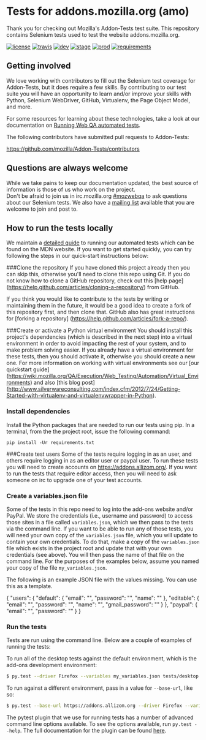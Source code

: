Tests for addons.mozilla.org (amo)
==================================

Thank you for checking out Mozilla's Addon-Tests test suite.
This repository contains Selenium tests used to test the website addons.mozilla.org.

[![license](https://img.shields.io/badge/license-MPL%202.0-blue.svg)](https://github.com/mozilla/Addon-Tests/blob/master/LICENSE)
[![travis](https://img.shields.io/travis/mozilla/Addon-Tests.svg?label=travis)](http://travis-ci.org/mozilla/Addon-Tests/)
[![dev](https://img.shields.io/jenkins/s/https/webqa-ci.mozilla.com/amo.dev.svg?label=dev)](https://webqa-ci.mozilla.com/job/amo.dev/)
[![stage](https://img.shields.io/jenkins/s/https/webqa-ci.mozilla.com/amo.stage.saucelabs.svg?label=stage)](https://webqa-ci.mozilla.com/job/amo.stage.saucelabs/)
[![prod](https://img.shields.io/jenkins/s/https/webqa-ci.mozilla.com/amo.prod.svg?label=prod)](https://webqa-ci.mozilla.com/job/amo.prod/)
[![requirements](https://img.shields.io/requires/github/mozilla/Addon-Tests.svg)](https://requires.io/github/mozilla/Addon-Tests/requirements/?branch=master)

Getting involved
----------------

We love working with contributors to fill out the Selenium test coverage for Addon-Tests,
but it does require a few skills.
By contributing to our test suite you will have an opportunity to learn and/or improve your
skills with Python, Selenium WebDriver, GitHub, Virtualenv, the Page Object Model, and more.

For some resources for learning about these technologies, take a look at our documentation on 
[Running Web QA automated tests][runningtests].

[runningtests]: https://developer.mozilla.org/en-US/docs/Mozilla/QA/Running_Web_QA_automated_tests

The following contributors have submitted pull requests to Addon-Tests:

https://github.com/mozilla/Addon-Tests/contributors


Questions are always welcome
----------------------------
While we take pains to keep our documentation updated, the best source of information is those 
of us who work on the project.  
Don't be afraid to join us in irc.mozilla.org [#mozwebqa][mozwebqa] to ask questions about our 
Selenium tests.
We also have a [mailing list][mailing_list] available that you are welcome to join and post to.

[mozwebqa]:http://widget01.mibbit.com/?settings=1b10107157e79b08f2bf99a11f521973&server=irc.mozilla.org&channel=%23mozwebqa
[mailing_list]:https://mail.mozilla.org/listinfo/mozwebqa

How to run the tests locally
-----------------------------------------
We maintain a [detailed guide][runningtests] to running our automated tests which can be found on the MDN website.
If you want to get started quickly, you can try following the steps in our quick-start instructions below:

###Clone the repository
If you have cloned this project already then you can skip this, otherwise you'll need to clone this repo using Git.
If you do not know how to clone a GitHub repository, check out this 
[help page] (https://help.github.com/articles/cloning-a-repository/) from GitHub.

If you think you would like to contribute to the tests by writing or maintaining them in the future,
it would be a good idea to create a fork of this repository first, and then clone that.
GitHub also has great instructions for [forking a repository] (https://help.github.com/articles/fork-a-repo/).

###Create or activate a Python virtual environment
You should install this project's dependencies (which is described in the next step) into a virtual environment
in order to avoid impacting the rest of your system, and to make problem solving easier.
If you already have a virtual environment for these tests, then you should activate it, 
otherwise you should create a new one.
For more information on working with virtual environments see our 
[our quickstart guide] (https://wiki.mozilla.org/QA/Execution/Web_Testing/Automation/Virtual_Environments) 
and also [this blog post] (http://www.silverwareconsulting.com/index.cfm/2012/7/24/Getting-Started-with-virtualenv-and-virtualenvwrapper-in-Python).

### Install dependencies
Install the Python packages that are needed to run our tests using pip. In a terminal, 
from the the project root, issue the following command:

    pip install -Ur requirements.txt

###Create test users
Some of the tests require logging in as an user, and others require logging in as an editor user or paypal user.
To run these tests you will need to create accounts on https://addons.allizom.org/. If you want to run the tests
that require editor access, then you will need to ask someone on irc to upgrade one of your test accounts.

### Create a variables.json file
Some of the tests in this repo need to log into the add-ons website and/or PayPal.
We store the credentials (i.e., username and password) to access those sites in a file 
called `variables.json`, which we then pass to the tests via the command line. 
If you want to be able to run any of those tests, you will need your own copy of 
the `variables.json` file, which you will update to contain your own credentials.
To do that, make a copy of the `variables.json` file which exists in the project root
 and update that with your own credentials (see above). 
 You will then pass the name of that file on the command line. 
 For the purposes of the examples below, assume you named your copy of the file `my_variables.json`.
 
 The following is an example JSON file with the values missing. You can use this as a template.
 
 {
  "users": {
    "default": {
      "email": "",
      "password": "",
      "name": ""
    },
    "editable": {
      "email": "",
      "password": "",
      "name": "",
      "gmail_password": ""
    }
  },
  "paypal": {
    "email": "",
    "password": ""
  }
}

### Run the tests

Tests are run using the command line. Below are a couple of examples of running the tests:

To run all of the desktop tests against the default environment, which is the add-ons development environment:

```bash
$ py.test --driver Firefox --variables my_variables.json tests/desktop
```

To run against a different environment, pass in a value for `--base-url`, like so:

```bash
$ py.test --base-url https://addons.allizom.org --driver Firefox --variables my_variables.json tests/desktop
```

The pytest plugin that we use for running tests has a number of advanced
command line options available. To see the options available, run
`py.test --help`. The full documentation for the plugin can be found
[here][pytest-selenium].

[pytest-selenium]: http://pytest-selenium.readthedocs.org/
